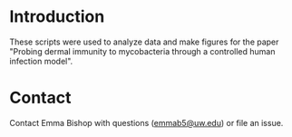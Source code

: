 
# Introduction

These scripts were used to analyze data and make figures for the paper "Probing dermal immunity to mycobacteria through a controlled human infection model".

# Contact

Contact Emma Bishop with questions (emmab5@uw.edu) or file an issue.

